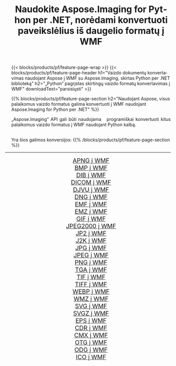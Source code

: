 ﻿---
title: Naudokite Aspose.Imaging for Python per .NET, norėdami konvertuoti paveikslėlius iš daugelio formatų į WMF 
weight: 3920
url: /lt/python-net/conversion/to/wmf/ 
lang: lt
langdirlevel: 2
locales: zh-hans,ja,it,ru,de,es,fr,nl,id,lt,pl,pt,vi,tr,ko,zh-hant,ar,hi,th,sv,cs,uk,he
description: Galite naudoti Aspose.Imaging for Python per .NET biblioteką, norėdami konvertuoti iš įvairių formatų į WMF
---

{{< blocks/products/pf/feature-page-wrap >}}
{{< blocks/products/pf/feature-page-header h1="Vaizdo dokumentų konvertavimas naudojant Aspose į WMF su Aspose.Imaging, skirtas Python per .NET biblioteką" h2="„Python“ pagrįstas skirtingų vaizdo formatų konvertavimas į WMF" downloadText="parsisiųsti" >}}


{{% blocks/products/pf/feature-page-section  h2="Naudojant Aspose, visus palaikomus vaizdo formatus galima konvertuoti į WMF naudojant Aspose.Imaging for Python per .NET" %}}
<p align=justify>„Aspose.Imaging“ API gali būti naudojama   programiškai konvertuoti kitus palaikomus vaizdo formatus į WMF naudojant Python kalbą.</p>
<br/>
Yra šios galimos konversijos:
{{% /blocks/products/pf/feature-page-section %}}
<div class="container-fluid productfamilypage bg-gray">
    <div class="convertypes bg-gray agp-content section">
        <div class="container">
		<hr style="margin-left:-20px;"/>
		<div class="row other-converters" style="gap: 10px;font-size: 19px;text-align:center;">
		    <div class='col-md-2 other-converter remove-lp remove-rp'><a href="/imaging/lt/python-net/conversion/apng-to-wmf/" style="padding:15px;">APNG į WMF</a></div>
<div class='col-md-2 other-converter remove-lp remove-rp'><a href="/imaging/lt/python-net/conversion/bmp-to-wmf/" style="padding:15px;">BMP į WMF</a></div>
<div class='col-md-2 other-converter remove-lp remove-rp'><a href="/imaging/lt/python-net/conversion/dib-to-wmf/" style="padding:15px;">DIB į WMF</a></div>
<div class='col-md-2 other-converter remove-lp remove-rp'><a href="/imaging/lt/python-net/conversion/dicom-to-wmf/" style="padding:15px;">DICOM į WMF</a></div>
<div class='col-md-2 other-converter remove-lp remove-rp'><a href="/imaging/lt/python-net/conversion/djvu-to-wmf/" style="padding:15px;">DJVU į WMF</a></div>
<div class='col-md-2 other-converter remove-lp remove-rp'><a href="/imaging/lt/python-net/conversion/dng-to-wmf/" style="padding:15px;">DNG į WMF</a></div>
<div class='col-md-2 other-converter remove-lp remove-rp'><a href="/imaging/lt/python-net/conversion/emf-to-wmf/" style="padding:15px;">EMF į WMF</a></div>
<div class='col-md-2 other-converter remove-lp remove-rp'><a href="/imaging/lt/python-net/conversion/emz-to-wmf/" style="padding:15px;">EMZ į WMF</a></div>
<div class='col-md-2 other-converter remove-lp remove-rp'><a href="/imaging/lt/python-net/conversion/gif-to-wmf/" style="padding:15px;">GIF į WMF</a></div>
<div class='col-md-2 other-converter remove-lp remove-rp'><a href="/imaging/lt/python-net/conversion/jpeg2000-to-wmf/" style="padding:15px;">JPEG2000 į WMF</a></div>
<div class='col-md-2 other-converter remove-lp remove-rp'><a href="/imaging/lt/python-net/conversion/jp2-to-wmf/" style="padding:15px;">JP2 į WMF</a></div>
<div class='col-md-2 other-converter remove-lp remove-rp'><a href="/imaging/lt/python-net/conversion/j2k-to-wmf/" style="padding:15px;">J2K į WMF</a></div>
<div class='col-md-2 other-converter remove-lp remove-rp'><a href="/imaging/lt/python-net/conversion/jpg-to-wmf/" style="padding:15px;">JPG į WMF</a></div>
<div class='col-md-2 other-converter remove-lp remove-rp'><a href="/imaging/lt/python-net/conversion/jpeg-to-wmf/" style="padding:15px;">JPEG į WMF</a></div>
<div class='col-md-2 other-converter remove-lp remove-rp'><a href="/imaging/lt/python-net/conversion/png-to-wmf/" style="padding:15px;">PNG į WMF</a></div>
<div class='col-md-2 other-converter remove-lp remove-rp'><a href="/imaging/lt/python-net/conversion/tga-to-wmf/" style="padding:15px;">TGA į WMF</a></div>
<div class='col-md-2 other-converter remove-lp remove-rp'><a href="/imaging/lt/python-net/conversion/tif-to-wmf/" style="padding:15px;">TIF į WMF</a></div>
<div class='col-md-2 other-converter remove-lp remove-rp'><a href="/imaging/lt/python-net/conversion/tiff-to-wmf/" style="padding:15px;">TIFF į WMF</a></div>
<div class='col-md-2 other-converter remove-lp remove-rp'><a href="/imaging/lt/python-net/conversion/webp-to-wmf/" style="padding:15px;">WEBP į WMF</a></div>
<div class='col-md-2 other-converter remove-lp remove-rp'><a href="/imaging/lt/python-net/conversion/wmz-to-wmf/" style="padding:15px;">WMZ į WMF</a></div>
<div class='col-md-2 other-converter remove-lp remove-rp'><a href="/imaging/lt/python-net/conversion/svg-to-wmf/" style="padding:15px;">SVG į WMF</a></div>
<div class='col-md-2 other-converter remove-lp remove-rp'><a href="/imaging/lt/python-net/conversion/svgz-to-wmf/" style="padding:15px;">SVGZ į WMF</a></div>
<div class='col-md-2 other-converter remove-lp remove-rp'><a href="/imaging/lt/python-net/conversion/eps-to-wmf/" style="padding:15px;">EPS į WMF</a></div>
<div class='col-md-2 other-converter remove-lp remove-rp'><a href="/imaging/lt/python-net/conversion/cdr-to-wmf/" style="padding:15px;">CDR į WMF</a></div>
<div class='col-md-2 other-converter remove-lp remove-rp'><a href="/imaging/lt/python-net/conversion/cmx-to-wmf/" style="padding:15px;">CMX į WMF</a></div>
<div class='col-md-2 other-converter remove-lp remove-rp'><a href="/imaging/lt/python-net/conversion/otg-to-wmf/" style="padding:15px;">OTG į WMF</a></div>
<div class='col-md-2 other-converter remove-lp remove-rp'><a href="/imaging/lt/python-net/conversion/odg-to-wmf/" style="padding:15px;">ODG į WMF</a></div>
<div class='col-md-2 other-converter remove-lp remove-rp'><a href="/imaging/lt/python-net/conversion/ico-to-wmf/" style="padding:15px;">ICO į WMF</a></div>
                </div>
        </div>
    </div>
</div>
<br/>

